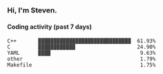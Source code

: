 ### Hi, I'm Steven.

#### Coding activity (past 7 days)
```
C++       ▓▓▓▓▓▓▓▓▓▓▓▓▓▓▓▓▓▓▓▓▓▓▓▓▓▓▓▓▓▓  61.93%
C         ▓▓▓▓▓▓▓▓▓▓▓▓                    24.90%
YAML      ▓▓▓▓                             9.63%
other                                      1.79%
Makefile                                   1.75%
```
